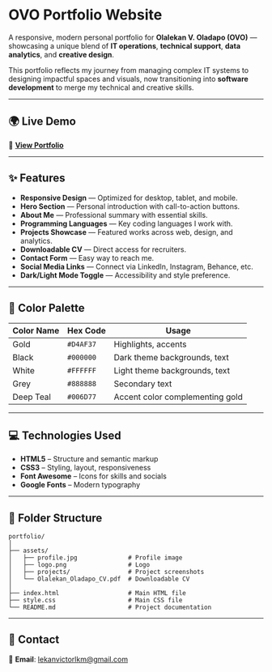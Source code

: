 # **OVO Portfolio Website**

A responsive, modern personal portfolio for **Olalekan V. Oladapo (OVO)** — showcasing a unique blend of **IT operations**, **technical support**, **data analytics**, and **creative design**.  

This portfolio reflects my journey from managing complex IT systems to designing impactful spaces and visuals, now transitioning into **software development** to merge my technical and creative skills.

---

## **🌍 Live Demo**
🔗 **[View Portfolio](https://your-live-link-here.com)**  

---

## **✨ Features**
- **Responsive Design** — Optimized for desktop, tablet, and mobile.
- **Hero Section** — Personal introduction with call-to-action buttons.
- **About Me** — Professional summary with essential skills.
- **Programming Languages** — Key coding languages I work with.
- **Projects Showcase** — Featured works across web, design, and analytics.
- **Downloadable CV** — Direct access for recruiters.
- **Contact Form** — Easy way to reach me.
- **Social Media Links** — Connect via LinkedIn, Instagram, Behance, etc.
- **Dark/Light Mode Toggle** — Accessibility and style preference.

---

## **🎨 Color Palette**
| Color Name | Hex Code  | Usage |
|------------|-----------|-------|
| Gold       | `#D4AF37` | Highlights, accents |
| Black      | `#000000` | Dark theme backgrounds, text |
| White      | `#FFFFFF` | Light theme backgrounds, text |
| Grey       | `#888888` | Secondary text |
| Deep Teal  | `#006D77` | Accent color complementing gold |

---

## **💻 Technologies Used**
- **HTML5** – Structure and semantic markup  
- **CSS3** – Styling, layout, responsiveness  
- **Font Awesome** – Icons for skills and socials  
- **Google Fonts** – Modern typography  

---

## **📂 Folder Structure**
```
portfolio/
│
├── assets/
│   ├── profile.jpg              # Profile image
│   ├── logo.png                 # Logo
│   ├── projects/                # Project screenshots
│   └── Olalekan_Oladapo_CV.pdf  # Downloadable CV
│
├── index.html                   # Main HTML file
├── style.css                    # Main CSS file
└── README.md                    # Project documentation
```

---

## **📧 Contact**
📩 **Email**: lekanvictorlkm@gmail.com  